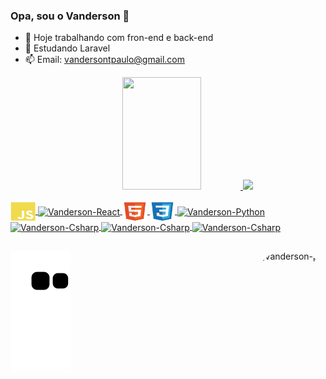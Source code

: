 ### Opa, sou o Vanderson 👋

- 🔭 Hoje trabalhando com fron-end e back-end
- 🌱 Estudando Laravel
- 📫 Email: vandersontpaulo@gmail.com

<div align="center">
    <a href="https://github.com/VandersonT">
    <img height="180em" width="50%" src="https://github-readme-stats.vercel.app/api?username=VandersonT&show_icons=true&theme=algolia&include_all_commits=true&count_private=true"/>
    <img height="180em" src="https://github-readme-stats.vercel.app/api/top-langs/?username=VandersonT&layout=compact&langs_count=7&theme=nightowl"/>
</div>
  
<div style="display: inline_block"><br>
    <img align="center" alt="Vanderson-Js" height="30" width="40" src="https://raw.githubusercontent.com/devicons/devicon/master/icons/javascript/javascript-plain.svg">
    <img align="center" alt="Vanderson-React" height="30" width="40" src="https://cdn.jsdelivr.net/gh/devicons/devicon/icons/flutter/flutter-original.svg">
    <img align="center" alt="Vanderson-HTML" height="30" width="40" src="https://raw.githubusercontent.com/devicons/devicon/master/icons/html5/html5-original.svg">
    <img align="center" alt="Vanderson-CSS" height="30" width="40" src="https://raw.githubusercontent.com/devicons/devicon/master/icons/css3/css3-original.svg">
    <img align="center" alt="Vanderson-Python" height="30" width="40" src="https://cdn.jsdelivr.net/gh/devicons/devicon/icons/laravel/laravel-plain.svg">
    <img align="center" alt="Vanderson-Csharp" height="30" width="40" src="https://cdn.jsdelivr.net/gh/devicons/devicon/icons/php/php-original.svg">
    <img align="center" alt="Vanderson-Csharp" height="30" width="40" src="https://cdn.jsdelivr.net/gh/devicons/devicon/icons/sass/sass-original.svg">
    <img align="center" alt="Vanderson-Csharp" height="30" width="40" src="https://cdn.jsdelivr.net/gh/devicons/devicon/icons/mysql/mysql-original.svg">
</div>
  
  ##

<img align="right" alt="Vanderson-pic" height="150" style="border-radius:50px;" src="https://media.discordapp.net/attachments/892924915794186253/892927570604068914/1c161055a12c8ca0fbe11a95c606ef17.gif">

![Snake animation](https://github.com/VandersonT/VandersonT/blob/output/github-contribution-grid-snake.svg)
